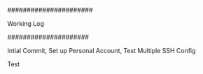 ######################

Working Log

#####################

Intial Commit, Set up Personal Account, Test Multiple SSH Config

Test
